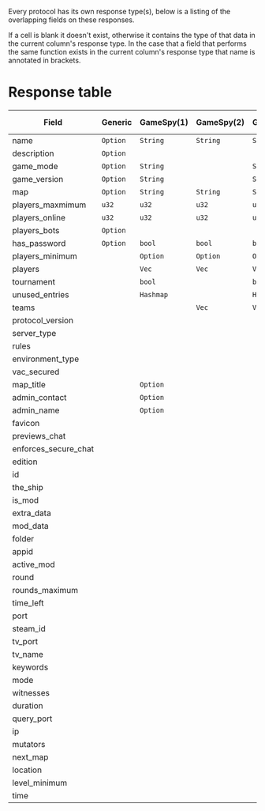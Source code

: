 Every protocol has its own response type(s), below is a listing of the overlapping fields on these responses.

If a cell is blank it doesn't exist, otherwise it contains the type of that data in the current column's response type.
In the case that a field that performs the same function exists in the current column's response type that name is
annotated in brackets.

# Response table

| Field                | Generic  | GameSpy(1) | GameSpy(2) | GameSpy(3) | Minecraft(Java) | Minecraft(Bedrock) | Valve         | Quake     | Unreal2    | Epic     | Proprietary: FFOW | Proprietary: TheShip | Proprietary: JC2MP | Proprietary: Savage 2 |
|----------------------|----------|------------|------------|------------|-----------------|--------------------|---------------|-----------|------------|----------|-------------------|----------------------|--------------------|-----------------------|
| name                 | `Option` | `String`   | `String`   | `String`   |                 | `String`           | `String`      | `String`  | `String`   | `String` | `String`          | `String`             | `String`           | `String`              |
| description          | `Option` |            |            |            | `String`        |                    |               |           |            |          | `String`          |                      | `String`           |                       |
| game_mode            | `Option` | `String`   |            | `String`   |                 | `Option`           | `String`      |           | `String`   |          | `String`          | `String`             |                    | `String`              |
| game_version         | `Option` | `String`   |            | `String`   | `String`        |                    | `String`      | `String`  |            | `String` | `String`          | `String`             | `String`           |                       |
| map                  | `Option` | `String`   | `String`   | `String`   |                 | `Option`           | `String`      | `String`  | `String`   | `String` | `String`          | `String`             |                    | `String`              |
| players_maxmimum     | `u32`    | `u32`      | `u32`      | `u32`      | `u32`           | `u32`              | `u8`          | `u8`      | `u32`      | `u32`    | `u8`              | `u8`                 | `u32`              | `u8`                  |
| players_online       | `u32`    | `u32`      | `u32`      | `u32`      | `u32`           | `u32`              | `u8`          | `u8`      | `u32`      | `u32`    | `u8`              | `u8`                 | `u32`              | `u8`                  |
| players_bots         | `Option` |            |            |            |                 |                    | `u8`          |           |            |          |                   | `u8`                 |                    |                       |
| has_password         | `Option` | `bool`     | `bool`     | `bool`     |                 |                    | `bool`        |           |            | `bool`   | `bool`            | `bool`               | `bool`             |                       |
| players_minimum      |          | `Option`   | `Option`   | `Option`   |                 |                    |               |           |            |          |                   |                      |                    | `u8`                  |
| players              |          | `Vec`      | `Vec`      | `Vec`      | `Option>`       |                    | `Option>`     | `Vec `    | `Vec`      | `Vec`    |                   | `Vec`                | `Vec`              |                       |
| tournament           |          | `bool`     |            | `bool`     |                 |                    |               |           |            |          |                   |                      |                    |                       |
| unused_entries       |          | `Hashmap`  |            | `HashMap`  |                 |                    |               | `HashMap` |            |          |                   |                      |                    |                       |
| teams                |          |            | `Vec`      | `Vec`      |                 |                    |               |           |            |          |                   |                      |                    |                       |
| protocol_version     |          |            |            |            | `i32`           | `String`           | `u8`          |           |            |          | `u8`              | `u8`                 |                    | `String`              |
| server_type          |          |            |            |            | `Server`        | `Server`           | `Server`      |           |            |          |                   | `Server`             |                    |                       |
| rules                |          |            |            |            |                 |                    | `Option>`     |           | `HashMap>` |          |                   | `HashMap`            |                    |                       |
| environment_type     |          |            |            |            |                 |                    | `Environment` |           |            |          | `Environment`     |                      |                    |                       |
| vac_secured          |          |            |            |            |                 |                    | `bool`        |           |            |          | `bool`            | `bool`               |                    |                       |
| map_title            |          | `Option`   |            |            |                 |                    |               |           |            |          |                   |                      |                    |                       |
| admin_contact        |          | `Option`   |            |            |                 |                    |               |           |            |          |                   |                      |                    |                       |
| admin_name           |          | `Option`   |            |            |                 |                    |               |           |            |          |                   |                      |                    |                       |
| favicon              |          |            |            |            | `Option`        |                    |               |           |            |          |                   |                      |                    |                       |
| previews_chat        |          |            |            |            | `Option`        |                    |               |           |            |          |                   |                      |                    |                       |
| enforces_secure_chat |          |            |            |            | `Option`        |                    |               |           |            |          |                   |                      |                    |                       |
| edition              |          |            |            |            |                 | `String`           |               |           |            |          |                   |                      |                    |                       |
| id                   |          |            |            |            |                 | `String`           |               |           | `String`   |          |                   |                      |                    |                       |
| the_ship             |          |            |            |            |                 |                    | `Option`      |           |            |          |                   |                      |                    |                       |
| is_mod               |          |            |            |            |                 |                    | `bool`        |           |            |          |                   |                      |                    |                       |
| extra_data           |          |            |            |            |                 |                    | `Option`      |           |            |          |                   |                      |                    |                       |
| mod_data             |          |            |            |            |                 |                    | `Option`      |           |            |          |                   |                      |                    |                       |
| folder               |          |            |            |            |                 |                    | `String`      |           |            |          |                   |                      |                    |                       |
| appid                |          |            |            |            |                 |                    | `u32`         |           |            |          |                   |                      |                    |                       |
| active_mod           |          |            |            |            |                 |                    |               |           |            |          | `String`          |                      |                    |                       |
| round                |          |            |            |            |                 |                    |               |           |            |          | `u8`              |                      |                    |                       |
| rounds_maximum       |          |            |            |            |                 |                    |               |           |            |          | `u8`              |                      |                    |                       |
| time_left            |          |            |            |            |                 |                    |               |           |            |          | `u16`             |                      |                    |                       |
| port                 |          |            |            |            |                 |                    |               |           | `u32`      |          |                   | `Option`             |                    |                       |
| steam_id             |          |            |            |            |                 |                    |               |           |            |          |                   | `Option`             |                    |                       |
| tv_port              |          |            |            |            |                 |                    |               |           |            |          |                   | `Option`             |                    |                       |
| tv_name              |          |            |            |            |                 |                    |               |           |            |          |                   | `Option`             |                    |                       |
| keywords             |          |            |            |            |                 |                    |               |           |            |          |                   | `Option`             |                    |                       |
| mode                 |          |            |            |            |                 |                    |               |           |            |          |                   | `u8`                 |                    |                       |
| witnesses            |          |            |            |            |                 |                    |               |           |            |          |                   | `u8`                 |                    |                       |
| duration             |          |            |            |            |                 |                    |               |           |            |          |                   | `u8`                 |                    |                       |
| query_port           |          |            |            |            |                 |                    |               |           | `u32`      |          |                   |                      |                    |                       |
| ip                   |          |            |            |            |                 |                    |               |           | `String`   |          |                   |                      |                    |                       |
| mutators             |          |            |            |            |                 |                    |               |           | `HashSet`  |          |                   |                      |                    |                       |
| next_map             |          |            |            |            |                 |                    |               |           |            |          |                   |                      |                    | `String`              |
| location             |          |            |            |            |                 |                    |               |           |            |          |                   |                      |                    | `String`              |
| level_minimum        |          |            |            |            |                 |                    |               |           |            |          |                   |                      |                    | `String`              |
| time                 |          |            |            |            |                 |                    |               |           |            |          |                   |                      |                    | `String`              |
